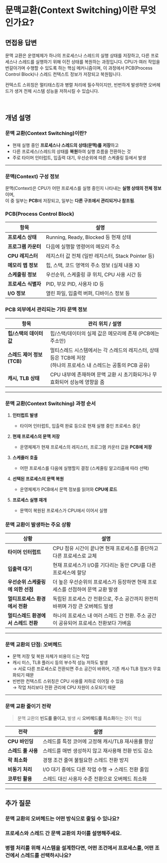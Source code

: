 # 문맥교환(Context Switching)이란 무엇인가요?

## 면접용 답변

문맥 교환은 운영체제가 하나의 프로세스나 스레드의 실행 상태를 저장하고, 다른 프로세스나 스레드를 실행하기 위해 이전 상태를 복원하는 과정입니다.
CPU가 여러 작업을 번갈아가며 수행할 수 있도록 하는 핵심 메커니즘이며, 이 과정에서 PCB(Process Control Block)나 스레드 컨텍스트 정보가 저장되고 복원됩니다.

컨텍스트 스위칭은 멀티태스킹과 병렬 처리에 필수적이지만, 빈번하게 발생하면 오버헤드가 생겨 전체 시스템 성능을 저하시킬 수 있습니다.

<br>

## 개념 설명

### 문맥 교환(Context Switching)이란?

- 현재 실행 중인 **프로세스나 스레드의 상태(문맥)를 저장**하고  
- 다른 프로세스/스레드의 상태를 **복원**하여 실행 흐름을 전환하는 것  
- 주로 타이머 인터럽트, 입출력 대기, 우선순위에 따른 스케줄링 등에서 발생

---

### 문맥(Context) 구성 정보

문맥(Context)은 CPU가 어떤 프로세스를 실행 중인지 나타내는 **실행 상태의 전체 정보**이며,  
이 중 일부는 **PCB**에 저장되고, 일부는 **다른 구조에서 관리되거나 참조됨**.

### PCB(Process Control Block)

| 항목             | 설명                                   |
|------------------|--------------------------------------|
| **프로세스 상태**    | Running, Ready, Blocked 등 현재 상태      |
| **프로그램 카운터** | 다음에 실행할 명령어의 메모리 주소                  |
| **CPU 레지스터**   | 레지스터 값 전체 (일반 레지스터, Stack Pointer 등) |
| **메모리 맵 정보**  | 힙, 스택, 코드 영역의 주소 정보 (실제 내용 X)        |
| **스케줄링 정보**  | 우선순위, 스케줄링 큐 위치, CPU 사용 시간 등         |
| **프로세스 식별자** | PID, 부모 PID, 사용자 ID 등                |
| **I/O 정보**      | 열린 파일, 입출력 버퍼, 디바이스 정보 등             |


### PCB 외부에서 관리되는 기타 문맥 정보

| 항목               | 관리 위치 / 설명                                                              |
|--------------------|-------------------------------------------------------------------------|
| **힙/스택의 데이터 값**   | 힙/스택/데이터의 실제 값은 메모리에 존재 (PCB에는 주소만)                                     |
| **스레드 제어 정보 (TCB)** | 멀티스레드 시스템에서는 각 스레드의 레지스터, 상태 등은 TCB에 저장<br>(하나의 프로세스 내 스레드는 공통의 PCB 공유) |
| **캐시, TLB 상태**     | CPU 내부에 존재하며 문맥 교환 시 초기화되거나 무효화되어 성능에 영향을 줌                             |

---

### 문맥 교환(Context Switching) 과정 순서

1. **인터럽트 발생**  
   - 타이머 인터럽트, 입출력 완료 등으로 현재 실행 중인 프로세스 중단

2. **현재 프로세스의 문맥 저장**  
   - 운영체제가 현재 프로세스의 레지스터, 프로그램 카운터 값을 **PCB에 저장**

3. **스케줄러 호출**  
   - 어떤 프로세스를 다음에 실행할지 결정 (스케줄링 알고리즘에 따라 선택)

4. **선택된 프로세스의 문맥 복원**  
   - 운영체제가 PCB에서 문맥 정보를 읽어와 **CPU에 로드**

5. **프로세스 실행 재개**  
   - 문맥이 복원된 프로세스가 CPU에서 이어서 실행


### 문맥 교환이 발생하는 주요 상황

| 상황                           | 설명                                                |
|--------------------------------|---------------------------------------------------|
| **타이머 인터럽트**                 | CPU 점유 시간이 끝나면 현재 프로세스를 중단하고 다른 프로세스로 교체          |
| **입출력 대기**                    | 현재 프로세스가 I/O를 기다리는 동안 CPU를 다른 프로세스에 할당            |
| **우선순위 스케줄링에 의한 선점**       | 더 높은 우선순위의 프로세스가 등장하면 현재 프로세스를 선점하여 문맥 교환 발생      |
| **멀티프로세스 환경에서 전환**        | 독립된 프로세스 간 전환으로, 주소 공간까지 완전히 바뀌며 가장 큰 오버헤드 발생     |
| **멀티스레드 환경에서 스레드 전환**   | 하나의 프로세스 내 여러 스레드 간 전환. 주소 공간이 공유되어 프로세스 전환보다 가벼움 |

---

### 문맥 교환의 단점: 오버헤드

- 문맥 저장 및 복원 자체가 비용이 드는 작업
- 캐시 미스, TLB 플러시 등의 부수적 성능 저하도 발생  
  → 서로 다른 프로세스로 전환되면 주소 공간이 바뀌어, 기존 캐시·TLB 정보가 무효화되기 때문
- 빈번한 컨텍스트 스위칭은 CPU 사용률 저하로 이어질 수 있음  
  → 작업 처리보다 전환 관리에 CPU 자원이 소모되기 때문

---

### 문맥 교환 줄이기 전략

> 문맥 교환의 **빈도를 줄이고**, 발생 시 **오버헤드를 최소화**하는 것이 핵심

| 전략                   | 설명 |
|------------------------|------|
| **CPU 바인딩**            | 스레드를 특정 코어에 고정해 캐시/TLB 재사용률 향상 |
| **스레드 풀 사용**         | 스레드를 매번 생성하지 않고 재사용해 전환 빈도 감소 |
| **락 최소화**             | 경쟁 조건 줄여 불필요한 스레드 전환 방지 |
| **비동기 처리**           | I/O 대기 중에도 다른 작업 수행 → 스레드 전환 줄임 |
| **코루틴 활용**           | 스레드 대신 사용자 수준 전환으로 오버헤드 최소화 |

---

## 추가 질문

### 문맥 교환의 오버헤드는 어떤 방식으로 줄일 수 있나요?
### 프로세스와 스레드 간 문맥 교환의 차이를 설명해주세요.
### 병렬 처리를 위해 시스템을 설계한다면, 어떤 조건에서 프로세스를, 어떤 조건에서 스레드를 선택하시나요?


